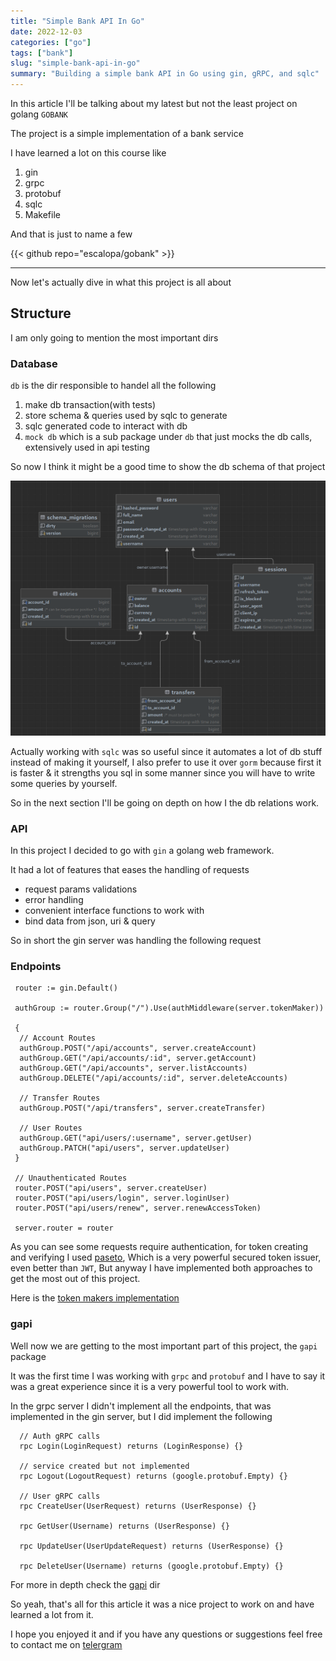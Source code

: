 ```yaml
---
title: "Simple Bank API In Go"
date: 2022-12-03
categories: ["go"]
tags: ["bank"]
slug: "simple-bank-api-in-go"
summary: "Building a simple bank API in Go using gin, gRPC, and sqlc"
---
```


In this article I'll be talking about my latest but not the least project on golang `GOBANK`

The project is a simple implementation of a bank service

I have learned a lot on this course like

1. gin
2. grpc
3. protobuf
4. sqlc
5. Makefile

And that is just to name a few

{{< github repo="escalopa/gobank" >}}

---

Now let's actually dive in what this project is all about

## Structure

I am only going to mention the most important dirs

### Database

`db` is the dir responsible to handel all the following

1. make db transaction(with tests)
2. store schema & queries used by sqlc to generate
3. sqlc generated code to interact with db
4. `mock db` which is a sub package under `db` that just mocks the db calls, extensively used in api testing
  
So now I think it might be a good time to show the db schema of that project

![schema](schema.png)

Actually working with `sqlc` was so useful since it automates a lot of db stuff instead of making it yourself, I also prefer to use it over `gorm` because first it is faster & it strengths you sql in some manner since you will have to write some queries by yourself.

So in the next section I'll be going on depth on how I the db relations work.

### API

In this project I decided to go with `gin` a golang web framework.

It had a lot of features that eases the handling of requests

- request params validations
- error handling
- convenient interface functions to work with
- bind data from json, uri & query

So in short the gin server was handling the following request

### Endpoints

```golang
 router := gin.Default()

 authGroup := router.Group("/").Use(authMiddleware(server.tokenMaker))

 {
  // Account Routes
  authGroup.POST("/api/accounts", server.createAccount)
  authGroup.GET("/api/accounts/:id", server.getAccount)
  authGroup.GET("/api/accounts", server.listAccounts)
  authGroup.DELETE("/api/accounts/:id", server.deleteAccounts)

  // Transfer Routes
  authGroup.POST("/api/transfers", server.createTransfer)

  // User Routes
  authGroup.GET("api/users/:username", server.getUser)
  authGroup.PATCH("api/users", server.updateUser)
 }

 // Unauthenticated Routes
 router.POST("api/users", server.createUser)
 router.POST("api/users/login", server.loginUser)
 router.POST("api/users/renew", server.renewAccessToken)

 server.router = router
```

As you can see some requests require authentication, for token creating and verifying I used [paseto](https://paseto.io/),
Which is a very powerful secured token issuer, even better than `JWT`, But anyway I have implemented both approaches to get the most out of this project.

Here is the [token makers implementation](https://github.com/escalopa/gobank/tree/main/token)

### gapi

Well now we are getting to the most important part of this project, the `gapi` package

It was the first time I was working with `grpc` and `protobuf` and I have to say it was a great experience  since it is a very powerful tool to work with.

In the grpc server I didn't implement all the endpoints, that was implemented in the gin server, but I did implement the following

```golang
  // Auth gRPC calls
  rpc Login(LoginRequest) returns (LoginResponse) {}

  // service created but not implemented
  rpc Logout(LogoutRequest) returns (google.protobuf.Empty) {}
  
  // User gRPC calls
  rpc CreateUser(UserRequest) returns (UserResponse) {}

  rpc GetUser(Username) returns (UserResponse) {}

  rpc UpdateUser(UserUpdateRequest) returns (UserResponse) {}

  rpc DeleteUser(Username) returns (google.protobuf.Empty) {}
```

For more in depth check the [gapi](https://github.com/escalopa/gobank/tree/main/gapi) dir

So yeah, that's all for this article it was a nice project to work on and have learned a lot from it.

I hope you enjoyed it and if you have any questions or suggestions feel free to contact me on [telergram](https://t.me/escalopas)
